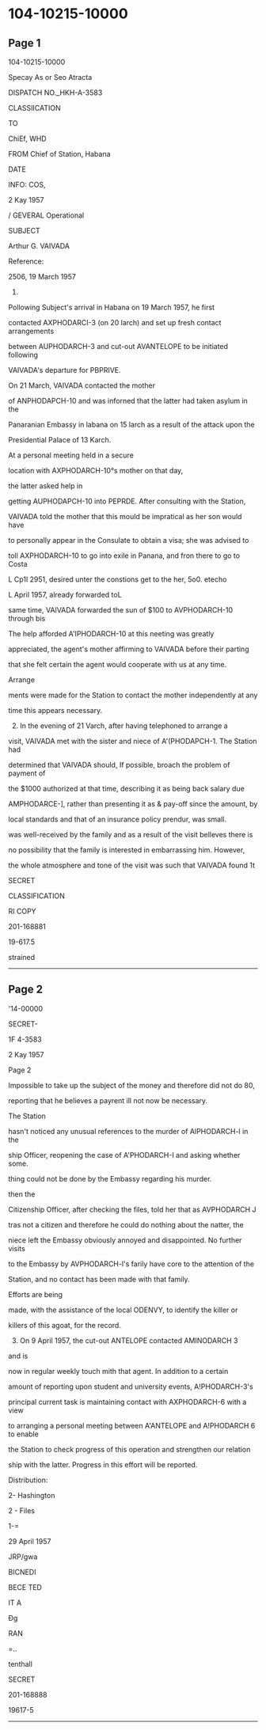 # 104-10215-10000

## Page 1

104-10215-10000

Specay As or Seo Atracta

DISPATCH NO._HKH-A-3583

CLASSIICATION

TO

ChiEf, WHD

FROM Chief of Station, Habana

DATE

INFO: COS,

2 Kay 1957

/ GEVERAL Operational

SUBJECT

Arthur G. VAIVADA

Reference:

2506, 19 March 1957

1.

Pollowing Subject's arrival in Habana on 19 March 1957, he first

contacted AXPHODARCI-3 (on 20 larch) and set up fresh contact arrangements

between AUPHODARCH-3 and cut-out AVANTELOPE to be initiated following

VAIVADA's departure for PBPRIVE.

On 21 March, VAIVADA contacted the mother

of ANPHODAPCH-10 and was inforned that the latter had taken asylum in the

Panaranian Embassy in labana on 15 larch as a result of the attack upon the

Presidential Palace of 13 Karch.

At a personal meeting held in a secure

location with AXPHODARCH-10°s mother on that day,

the latter asked help in

getting AUPHODAPCH-10 into PEPRDE. After consulting with the Station,

VAIVADA told the mother that this mould be impratical as her son would have

to personally appear in the Consulate to obtain a visa; she was advised to

toll AXPHODARCH-10 to go into exile in Panana, and fron there to go to Costa

L Cp1l 2951, desired unter the constions get to the her, 5o0. etecho

L April 1957, already forwarded toL

same time, VAIVADA forwarded the sun of $100 to AVPHODARCH-10 through bis

The help afforded A'IPHODARCH-10 at this neeting was greatly

appreciated, the agent's mother affirming to VAIVADA before their parting

that she felt certain the agent would cooperate with us at any time.

Arrange

ments were made for the Station to contact the mother independently at any

time this appears necessary.

2. In the evening of 21 Varch, after having telephoned to arrange a

visit, VAIVADA met with the sister and niece of A'(PHODAPCH-1. The Station had

determined that VAIVADA should, If possible, broach the problem of payment of

the $1000 authorized at that time, describing it as being back salary due

AMPHODARCE-], rather than presenting it as & pay-off since the amount, by

local standards and that of an insurance policy prendur, was small.

was well-received by the family and as a result of the visit belleves there is

no possibility that the family is interested in embarrassing him. However,

the whole atmosphere and tone of the visit was such that VAIVADA found 1t

SECRET

CLASSIFICATION

RI COPY

201-168881

19-617.5

strained

---

## Page 2

'14-00000

SECRET-

1F 4-3583

2 Kay 1957

Page 2

Impossible to take up the subject of the money and therefore did not do 80,

reporting that he believes a payrent ill not now be necessary.

The Station

hasn't noticed any unusual references to the murder of AlPHODARCH-l in the

ship Officer, reopening the case of A'PHODARCH-I and asking whether some.

thing could not be done by the Embassy regarding his murder.

then the

Citizenship Officer, after checking the files, told her that as AVPHODARCH J

tras not a citizen and therefore he could do nothing about the natter, the

niece left the Embassy obviously annoyed and disappointed. No further visits

to the Embassy by AVPHODARCH-l's farily have core to the attention of the

Station, and no contact has been made with that family.

Efforts are being

made, with the assistance of the local ODENVY, to identify the killer or

killers of this agoat, for the record.

3. On 9 April 1957, the cut-out ANTELOPE contacted AMINODARCH 3

and is

now in regular weekly touch mith that agent. In addition to a certain

amount of reporting upon student and university events, A!PHODARCH-3's

principal current task is maintaining contact with AXPHODARCH-6 with a view

to arranging a personal meeting between A'ANTELOPE and A!PHODARCH 6 to enable

the Station to check progress of this operation and strengthen our relation

ship with the latter. Progress in this effort will be reported.

Distribution:

2- Hashington

2 - Files

1-=

29 April 1957

JRP/gwa

BICNEDI

BECE TED

IT A

Đg

RAN

=..

tenthall

SECRET

201-168888

19617-5

---


